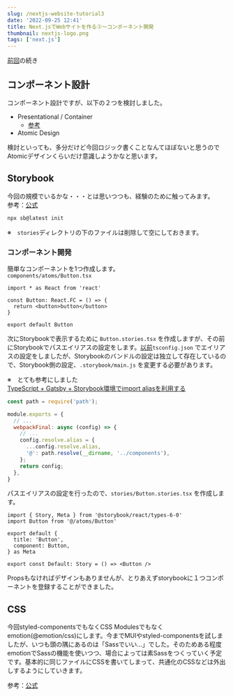 ```yaml
---
slug: /nextjs-website-tutorial3
date: '2022-09-25 12:41'
title: Next.jsでWebサイトを作る③〜コンポーネント開発
thumbnail: nextjs-logo.png
tags: ['next.js']
---
```

[前回](/nextjs-website-tutorial2)の続き

## コンポーネント設計
コンポーネント設計ですが、以下の２つを検討しました。

- Presentational / Container
  - [参考](https://zenn.dev/morinokami/books/learning-patterns-1/viewer/presentational-container-pattern)
- Atomic Design

検討といっても、多分だけど今回ロジック書くことなんてほぼないと思うのでAtomicデザインくらいだけ意識しようかなと思います。

## Storybook
今回の規模でいるかな・・・とは思いつつも、経験のために触ってみます。  
参考：[公式](https://storybook.js.org/docs/react/get-started/introduction)

```sh
npx sb@latest init
```
※　`stories`ディレクトリの下のファイルは削除して空にしておきます。

### コンポーネント開発
簡単なコンポーネントを1つ作成します。  
`components/atoms/Button.tsx`  

```tsx
import * as React from 'react'

const Button: React.FC = () => {
  return <button>button</button>
}

export default Button
```

次にStorybookで表示するために `Button.stories.tsx` を作成しますが、その前にStorybookでパスエイリアスの設定をします。[以前](nextjs-website-tutorial/#パスエイリアス)`tsconfig.json` でエイリアスの設定をしましたが、Storybookのバンドルの設定は独立して存在しているので、Storybook側の設定、`.storybook/main.js` を変更する必要があります。

※　とても参考にしました  
[TypeScript + Gatsby + Storybook環境でimport aliasを利用する](https://tamalog.szmd.jp/storybook-absolute-imports/  )

```js
const path = require('path');

module.exports = {
  // ...
  webpackFinal: async (config) => {
    // ...
    config.resolve.alias = {
      ...config.resolve.alias,
      '@': path.resolve(__dirname, '../components'),
    };
    return config;
  },
}
```

パスエイリアスの設定を行ったので、`stories/Button.stories.tsx` を作成します。

```tsx
import { Story, Meta } from '@storybook/react/types-6-0'
import Button from '@/atoms/Button'

export default {
  title: 'Button',
  component: Button,
} as Meta

export const Default: Story = () => <Button />
```

Propsもなければデザインもありませんが、とりあえずstorybookに１つコンポーネントを登録することができました。

## CSS
今回styled-componentsでもなくCSS Modulesでもなくemotion(@emotion/css)にします。今までMUIやstyled-componentsを試しましたが、いつも頭の隅にあるのは「Sassでいい…」でした。そのためある程度emotionでSassの機能を使いつつ、場合によっては素Sassをつくっていく予定です。基本的に同じファイルにCSSを書いてしまって、共通化のCSSなどは外出しするようにしていきます。

参考：[公式](https://emotion.sh/docs/introduction)
